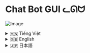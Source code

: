 # Chat Bot GUI ᓚᘏᗢ

![Image](https://github.com/user-attachments/assets/544a539e-6e2e-435d-b275-472594d6f562)

<!-- Vietnamese -->
<details>
  <summary>🇻🇳 Tiếng Việt</summary>

## Giới thiệu

**Chat Bot GUI** là một ứng dụng giao diện người dùng (GUI) cho phép tương tác với mô hình ngôn ngữ Gemini của Google (Gemini 2.0 Flash) thông qua một giao diện trò chuyện thân thiện.  Ứng dụng hỗ trợ tải lên và xử lý nhiều loại file (text, ảnh), tùy chỉnh cài đặt an toàn, quản lý lịch sử trò chuyện, và thay đổi hướng dẫn hệ thống (system instruction).

## Tính năng

*   **Giao diện trò chuyện:** Giao diện trực quan, dễ sử dụng, hỗ trợ hiển thị tin nhắn của người dùng và phản hồi từ bot.
*   **Tải lên file:** Hỗ trợ tải lên nhiều file (text, ảnh) để cung cấp ngữ cảnh cho bot.
*   **Xử lý file:**
    *   **File text:** Đọc nội dung file text và gửi cho Gemini cùng với câu hỏi của người dùng.
    *   **File ảnh:** Gửi ảnh cho Gemini để mô tả hoặc phân tích.
*   **Tùy chỉnh cài đặt an toàn:** Điều chỉnh các ngưỡng chặn cho các loại nội dung nhạy cảm (ngôn từ thù hận, nội dung nguy hiểm, quấy rối, nội dung khiêu dâm).
*   **Quản lý lịch sử trò chuyện:**
    *   Lưu lịch sử trò chuyện vào các file JSON riêng biệt.
    *   Tải lại lịch sử trò chuyện.
    *   Xóa từng cuộc trò chuyện hoặc tất cả cuộc trò chuyện.
*   **Hướng dẫn hệ thống (System Instruction):** Thay đổi hướng dẫn hệ thống để tùy chỉnh hành vi của bot.
*   **Prompt mẫu:** Cung cấp các prompt mẫu để bắt đầu cuộc trò chuyện.
*   **Hiển thị code:** Hiển thị code với cú pháp được tô sáng (syntax highlighting) và hỗ trợ copy code.
*   **Phản hồi đa phương tiện:** Hỗ trợ hiển thị văn bản và code từ mô hình.
*   **Thanh bên có thể thu gọn:** Ẩn/hiện thanh bên chứa lịch sử cuộc trò chuyện.
*   **Chỉ báo trạng thái nhập:** Hiện thị icon khi Rin đang nhập.

## Cài đặt

1.  **Yêu cầu:**
    *   Python 3.6 trở lên.
    *   Các thư viện Python: `google-generativeai`, `flask`, `python-dotenv`, `werkzeug`, `mimetypes`, `Pillow`.

2.  **Cài đặt (Sử dụng `run.bat` - Khuyến nghị):**

    *   Tải repository này về máy (Clone hoặc tải ZIP).
    *   Mở thư mục vừa tải về.
    *   Chạy file `run.bat`. File này sẽ tự động tạo môi trường ảo (virtual environment) `moitruongao`, cài đặt các thư viện cần thiết, và chạy ứng dụng.

3.  **Cài đặt (Thủ công):**
    Mở terminal (command prompt hoặc PowerShell trên Windows):

    ```bash
    # Clone repository (nếu chưa tải về)
    git clone <URL_repository_cua_ban>
    cd <ten_thu_muc>

    # Tạo môi trường ảo (tùy chọn nhưng rất khuyến khích)
    python -m venv moitruongao

    # Kích hoạt môi trường ảo
    # Trên Windows:
    moitruongao\Scripts\activate
    # Trên Linux/macOS:
    source moitruongao/bin/activate

    # Cài đặt thư viện
    pip install -r requirements.txt
    ```
    Thay thế `<URL_repository_cua_ban>` và  `<ten_thu_muc>` cho phù hợp.

4.  **Chạy ứng dụng:**

    ```bash
     # Đảm bảo môi trường ảo đã được kích hoạt (nếu bạn dùng)
     python Chat_Interface\app.py
    ```
5. **Cấu hình**
    * Tạo một file `.env` trong thư mục `Chat_Interface`.
    * Thêm các biến môi trường cần thiết vào file `.env` (xem file `.env` mẫu trong dự án).  Quan trọng nhất là `GEMINI_API_KEY`. Lấy key tại: [makersuite.google.com/app/apikey](https://makersuite.google.com/app/apikey).

## Hướng dẫn sử dụng

1.  **Nhập tin nhắn:** Nhập câu hỏi hoặc yêu cầu của bạn vào ô nhập tin nhắn và nhấn nút "Send" (biểu tượng hình tròn) hoặc nhấn `Enter`.
2.  **Tải file:**
    *   Nhấn nút "Upload" (biểu tượng dấu cộng).
    *   Chọn một hoặc nhiều file.
    *   Nhấn "Open".
    *   Tên file sẽ hiển thị trong tin nhắn phản hồi của bot.
3.  **Tạo prompt mới:** Nhấn nút "New Prompt" để bắt đầu cuộc trò chuyện mới (xóa lịch sử trò chuyện hiện tại trên giao diện).
4.  **Cài đặt an toàn:**
    *   Nhấn nút "Safety Settings" để mở bảng cài đặt.
    *   Điều chỉnh các ngưỡng chặn cho từng loại nội dung.
    *   Nhấn "Save Settings".
5.  **Xóa tất cả cuộc trò chuyện:** Nhấn nút "Delete All Chats" trong sidebar.
6.  **Xem lịch sử trò chuyện:**
    *   Các cuộc trò chuyện trước đó được liệt kê trong sidebar.
    *   Nhấn vào một cuộc trò chuyện để tải lại lịch sử.
7. **Xóa cuộc trò chuyện:** Nhấn nút "Delete" (biểu tượng thùng rác) bên cạnh cuộc trò chuyện trong sidebar.
8. **Thay đổi System Instruction**
      * Nhấn vào icon tam giác để mở.
      * Thay đổi System Intruction trong khung.
      * Nhấn nút check (Lưu).
9. **Prompt Mẫu**: Chọn prompt có sẵn trong phần gợi ý.

</details>

<!-- English -->
<details>
  <summary>🇬🇧 English</summary>

## Introduction

The **Chat Bot GUI** is a user interface (GUI) application that allows you to interact with Google's Gemini language model (Gemini 2.0 Flash) through a friendly chat interface. The application supports uploading and processing various file types (text, images), customizing safety settings, managing chat history, and changing the system instruction.

## Features

*   **Chat Interface:** Intuitive and easy-to-use interface, supporting display of user messages and bot responses.
*   **File Upload:** Supports uploading multiple files (text, images) to provide context to the bot.
*   **File Processing:**
    *   **Text Files:** Reads the content of text files and sends it to Gemini along with the user's question.
    *   **Image Files:** Sends images to Gemini for description or analysis.
*   **Customizable Safety Settings:** Adjust blocking thresholds for various types of sensitive content (hate speech, dangerous content, harassment, sexually explicit content).
*   **Chat History Management:**
    *   Saves chat history to separate JSON files.
    *   Loads chat history.
    *   Deletes individual chats or all chats.
*   **System Instruction:** Change the system instruction to customize the bot's behavior.
* **Example Prompts:**: Provide example prompts to get the chat started.
*   **Code Display:** Displays code with syntax highlighting and supports code copying.
*   **Multimedia Response:** Supports displaying text, and code from the model.
*  **Collapsible Sidebar**: Show/Hide chat history.
*   **Typing Indicator:** Displays icon while Rin is typing.

## Installation

1.  **Requirements:**
    *   Python 3.6 or higher.
    *   Python libraries: `google-generativeai`, `flask`, `python-dotenv`, `werkzeug`, `mimetypes`, `Pillow`.

2.  **Installation (Using `run.bat` - Recommended):**

    *   Download this repository (Clone or download ZIP).
    *   Open the downloaded folder.
    *   Run the `run.bat` file. This will automatically create a virtual environment (`moitruongao`), install the necessary libraries, and run the application.

3.  **Installation (Manual):**
    Open a terminal (command prompt or PowerShell on Windows):

    ```bash
    # Clone the repository (if not already downloaded)
    git clone <your_repository_url>
    cd <repository_directory>

    # Create a virtual environment (optional but highly recommended)
    python -m venv moitruongao

    # Activate the virtual environment
    # On Windows:
    moitruongao\Scripts\activate
    # On Linux/macOS:
    source moitruongao/bin/activate

    # Install dependencies
    pip install -r requirements.txt
    ```
    Replace `<your_repository_url>` and `<repository_directory>` appropriately.

4.  **Run the Application:**

    ```bash
    # Make sure the virtual environment is activated (if you are using one)
    python Chat_Interface/app.py
    ```
5. **Configuration:**
    *   Create a `.env` file in the `Chat_Interface` directory.
    *   Add the necessary environment variables to the `.env` file (see the example `.env` file in the project). The most important one is `GEMINI_API_KEY`. Get a key at: [makersuite.google.com/app/apikey](https://makersuite.google.com/app/apikey).

## Usage Instructions

1.  **Enter a message:** Type your question or request into the message input box and click the "Send" button (the circular icon) or press `Enter`.
2.  **Upload files:**
    *   Click the "Upload" button (the plus icon).
    *   Select one or more files.
    *   Click "Open".
    *   The filenames will be displayed in the bot's response message.
3.  **Create a new prompt:** Click the "New Prompt" button to start a new conversation (clears the current chat history on the interface).
4.  **Safety settings:**
    *   Click the "Safety Settings" button to open the settings panel.
    *   Adjust the blocking thresholds for each content type.
    *   Click "Save Settings".
5.  **Delete all chats:** Click the "Delete All Chats" button in the sidebar.
6.  **View chat history:**
    *   Previous chats are listed in the sidebar.
    *   Click on a chat to load its history.
7.  **Delete a chat:** Click the "Delete" button (trash can icon) next to the chat in the sidebar.
8. **Change System Instruction:**
      * Click the triangle icon to open.
      * Change System Intruction.
      * Click check button (Save).
9. **Example Prompts**: Click on an available example prompt.

</details>

<!-- Japanese -->
<details>
  <summary>🇯🇵 日本語</summary>

## 概要

**Chat Bot GUI** は、Google の Gemini (Gemini 2.0 Flash) 言語モデルとフレンドリーなチャットインターフェースを通じて対話できるユーザーインターフェース (GUI) アプリケーションです。このアプリケーションは、さまざまなファイルタイプ (テキスト、画像) のアップロードと処理、安全設定のカスタマイズ、チャット履歴の管理、システム指示の変更をサポートしています。

## 機能

*   **チャットインターフェース:** ユーザーメッセージとボットの応答の表示をサポートする、直感的で使いやすいインターフェース。
*   **ファイルアップロード:** ボットにコンテキストを提供するために、複数のファイル (テキスト、画像) のアップロードをサポートします。
*   **ファイル処理:**
    *   **テキストファイル:** テキストファイルの内容を読み取り、ユーザーの質問とともに Gemini に送信します。
    *   **画像ファイル:** 説明または分析のために画像を Gemini に送信します。
*   **カスタマイズ可能な安全設定:** さまざまな種類の機密コンテンツ (ヘイトスピーチ、危険なコンテンツ、嫌がらせ、露骨な性的コンテンツ) のブロックしきい値を調整します。
*   **チャット履歴管理:**
    *   チャット履歴を個別の JSON ファイルに保存します。
    *   チャット履歴を読み込みます。
    *   個々のチャットまたはすべてのチャットを削除します。
*   **システム指示:** システム指示を変更して、ボットの動作をカスタマイズします。
* **プロンプト例:** チャットを開始するためのプロンプト例を提供します。
*   **コード表示:** 構文を強調表示してコードを表示し、コードのコピーをサポートします。
*   **メッセージへのフィードバック:** 再試行。
*  **折りたたみ可能なサイドバー**: チャット履歴を表示・非表示。
*   **入力インジケーター:** りんが入力中にアイコンを表示。

## インストール

1.  **要件:**
    *   Python 3.6 以上。
    *   Python ライブラリ: `google-generativeai`, `flask`, `python-dotenv`, `werkzeug`, `mimetypes`, `Pillow`.

2.  **インストール (推奨される `run.bat` の使用):**

    *   このリポジトリをダウンロードします (クローンまたは ZIP ダウンロード)。
    *   ダウンロードしたフォルダを開きます。
    *   `run.bat` ファイルを実行します。これにより、仮想環境 (`moitruongao`) が自動的に作成され、必要なライブラリがインストールされ、アプリケーションが実行されます。

3.  **インストール (手動):**
    ターミナル (Windows ではコマンドプロンプトまたは PowerShell) を開きます。

    ```bash
    # リポジトリをクローンします (まだダウンロードしていない場合)
    git clone <your_repository_url>
    cd <repository_directory>

    # 仮想環境を作成します (オプションですが、強く推奨します)
    python -m venv moitruongao

    # 仮想環境をアクティブ化します
    # Windows の場合:
    moitruongao\Scripts\activate
    # Linux/macOS の場合:
    source moitruongao/bin/activate

    # 依存関係をインストール
    pip install -r requirements.txt
    ```
    `<your_repository_url>` と `<repository_directory>` を適切に置き換えてください。

4.  **アプリケーションの実行:**

    ```bash
    # 仮想環境がアクティブ化されていることを確認してください (使用している場合)
    python Chat_Interface/app.py
    ```
5. **設定:**
  * `Chat_Interface` ディレクトリに `.env` ファイルを作成します。
  * 必要な環境変数を `.env` ファイルに追加します (プロジェクト内の `.env` ファイルの例を参照してください)。最も重要なのは `GEMINI_API_KEY` です。[makersuite.google.com/app/apikey](https://makersuite.google.com/app/apikey) でキーを取得してください。

## 使用方法

1.  **メッセージの入力:** メッセージ入力ボックスに質問またはリクエストを入力し、「送信」ボタン (円形のアイコン) をクリックするか、`Enter` キーを押します。
2.  **ファイルのアップロード:**
    *   「アップロード」ボタン (プラスアイコン) をクリックします。
    *   1つまたは複数のファイルを選択します。
    *   「開く」をクリックします。
    *   ファイル名はボットの応答メッセージに表示されます。
3.  **新しいプロンプトの作成:** 「新しいプロンプト」ボタンをクリックして、新しい会話を開始します (インターフェイス上の現在のチャット履歴をクリアします)。
4.  **安全設定:**
    *   「安全設定」ボタンをクリックして、設定パネルを開きます。
    *   各コンテンツタイプのブロックしきい値を調整します。
    *   「設定を保存」をクリックします。
5.  **すべてのチャットを削除:** サイドバーの「すべてのチャットを削除」ボタンをクリックします。
6.  **チャット履歴の表示:**
    *   以前のチャットはサイドバーに一覧表示されます。
    *   チャットをクリックして履歴を読み込みます。
7.  **チャットの削除:** サイドバーのチャットの横にある「削除」ボタン (ゴミ箱アイコン) をクリックします。
8.  **システム指示の変更:**
    * 三角形のアイコンをクリックして開きます。
    * システム指示を変更します。
    * チェック ボタン (保存) をクリックします。
9. **プロンプト例**: 使用可能なプロンプト例をクリックします。

</details>
